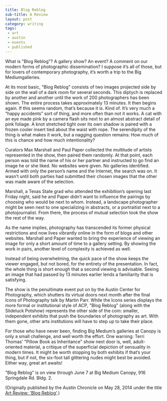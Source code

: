```yaml
---
title: Blog Reblog
sub-title: A Review
layout: post
category: writing
tags:
 - art
 - austin
 - events
 - published
---
```


What is "Blog Reblog"? A gallery show? An event? A comment on our modern forms of photographic dissemination? I suppose it’s all of those, but for lovers of contemporary photography, it’s worth a trip to the Big Mediumgalleries.

At its most basic, "Blog Reblog" consists of two images projected side by side on the wall of a dark room for several seconds. This diptych is replaced by another and another until the work of 200 photographers has been shown. The entire process takes approximately 13 minutes. It then begins again. If this seems random, that’s because it is. Kind of. It’s very much a “happy accidents” sort of thing, and more often than not it works. A cat with an eye made pink by a camera flash sits next to an almost abstract detail of pink foliage. A knot stretched tight over its own shadow is paired with a frozen cooler insert tied about the waist with rope. The serendipity of the thing is what makes it work, but a nagging question remains: How much of this is chance and how much intentionality?

Curators Max Marshall and Paul Paper collected the multitude of artists represented in the show, then paired them randomly. At that point, each person was told the name of his or her partner and instructed to go find an image he or she liked. No websites were given. No galleries identified. Armed with only the person’s name and the Internet, the search was on. It wasn’t until both parties had submitted their chosen images that the other was made aware of the selection.

Marshall, a Texas State grad who attended the exhibition’s opening last Friday night, said he and Paper didn’t want to influence the pairings by choosing who would be next to whom. Instead, a landscape photographer might be seen next to one specializing in abstracts, or a portraitist next to a photojournalist. From there, the process of mutual selection took the show the rest of the way.

As the name implies, photography has transcended its former physical restrictions and now lives vibrantly online in the form of blogs and other websites. Marshall and Paper wanted to bring the experience of viewing an image for only a short amount of time to a gallery setting. By showing the work in pairs, another level of complexity is achieved as well.

Instead of being overwhelming, the quick pace of the show keeps the viewer engaged, but not bored, for the entirety of the presentation. In fact, the whole thing is short enough that a second viewing is advisable. Seeing an image that had passed by 13 minutes earlier lends a familiarity that is satisfying.

The show is the penultimate event put on by the Austin Center for Photography, which shutters its virtual doors next month after the final Icons of Photography talk by Martin Parr. While the Icons series displays the more formal or institutional style of ACP, "Blog Reblog" (along with the Slideluck Potshow) represents the other side of the coin: smaller, independent exhibits that push the boundaries of photography as art. With them gone, other arts institutions will have to step up to take their place.

For those who have never been, finding Big Medium’s galleries at Canopy is only a small challenge, and well worth the effort. One warning: Terri Thomas’ "Pillow Book as Inheritance" show next door is, well, adult-oriented material, a critique of the superficial depiction of sensuality in modern times. It might be worth stopping by both exhibits if that’s your thing, but if not, the six-foot tall glittering nudes might best be avoided. Either way, great art awaits!

"Blog Reblog" is on view through June 7 at Big Medium Canopy, 916 Springdale Rd. Bldg. 2.

(Originally published by the Austin Chronicle on May 28, 2014 under the title [Art Review: 'Blog Reblog'](http://www.austinchronicle.com/daily/arts/2014-05-28/art-review-blog-reblog/).)